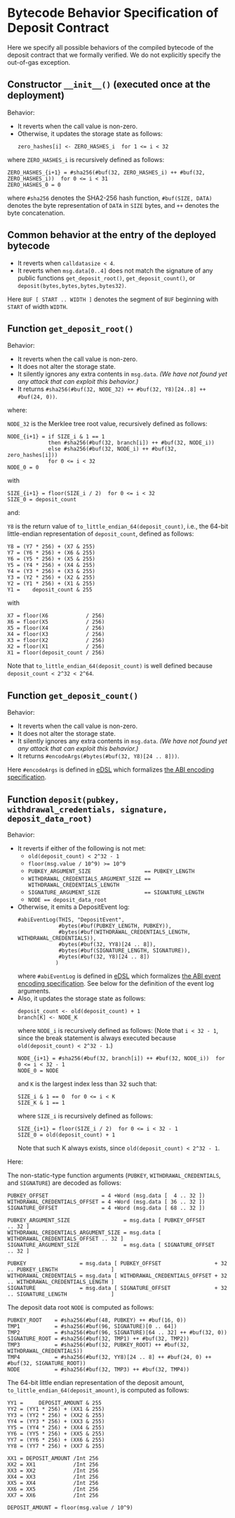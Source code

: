 # Bytecode Behavior Specification of Deposit Contract

Here we specify all possible behaviors of the compiled bytecode of the deposit contract that we formally verified.
We do not explicitly specify the out-of-gas exception.


## Constructor `__init__()` (executed once at the deployment)

Behavior:
- It reverts when the call value is non-zero.
- Otherwise, it updates the storage state as follows:
  ```
  zero_hashes[i] <- ZERO_HASHES_i  for 1 <= i < 32
  ```
where `ZERO_HASHES_i` is recursively defined as follows:
```
ZERO_HASHES_{i+1} = #sha256(#buf(32, ZERO_HASHES_i) ++ #buf(32, ZERO_HASHES_i))  for 0 <= i < 31
ZERO_HASHES_0 = 0
```
where `#sha256` denotes the SHA2-256 hash function,
`#buf(SIZE, DATA)` denotes the byte representation of `DATA` in `SIZE` bytes,
and `++` denotes the byte concatenation.


## Common behavior at the entry of the deployed bytecode

- It reverts when `calldatasize < 4`.
- It reverts when `msg.data[0..4]` does not match the signature of any public functions `get_deposit_root()`, `get_deposit_count()`, or `deposit(bytes,bytes,bytes,bytes32)`.

Here `BUF [ START .. WIDTH ]` denotes the segment of `BUF` beginning with `START` of width `WIDTH`.


## Function `get_deposit_root()`

Behavior:
- It reverts when the call value is non-zero.
- It does not alter the storage state.
- It silently ignores any extra contents in `msg.data`. *(We have not found yet any attack that can exploit this behavior.)*
- It returns `#sha256(#buf(32, NODE_32) ++ #buf(32, Y8)[24..8] ++ #buf(24, 0))`.

where:

`NODE_32` is the Merklee tree root value, recursively defined as follows:
```
NODE_{i+1} = if SIZE_i & 1 == 1
             then #sha256(#buf(32, branch[i]) ++ #buf(32, NODE_i))
             else #sha256(#buf(32, NODE_i) ++ #buf(32, zero_hashes[i]))
             for 0 <= i < 32
NODE_0 = 0
```
with
```
SIZE_{i+1} = floor(SIZE_i / 2)  for 0 <= i < 32
SIZE_0 = deposit_count
```

and:

`Y8` is the return value of `to_little_endian_64(deposit_count)`, i.e., the 64-bit little-endian representation of `deposit_count`, defined as follows:
```
Y8 = (Y7 * 256) + (X7 & 255)
Y7 = (Y6 * 256) + (X6 & 255)
Y6 = (Y5 * 256) + (X5 & 255)
Y5 = (Y4 * 256) + (X4 & 255)
Y4 = (Y3 * 256) + (X3 & 255)
Y3 = (Y2 * 256) + (X2 & 255)
Y2 = (Y1 * 256) + (X1 & 255)
Y1 =    deposit_count & 255
```
with
```
X7 = floor(X6            / 256)
X6 = floor(X5            / 256)
X5 = floor(X4            / 256)
X4 = floor(X3            / 256)
X3 = floor(X2            / 256)
X2 = floor(X1            / 256)
X1 = floor(deposit_count / 256)
```
Note that `to_little_endian_64(deposit_count)` is well defined because `deposit_count < 2^32 < 2^64`.


## Function `get_deposit_count()`

Behavior:
- It reverts when the call value is non-zero.
- It does not alter the storage state.
- It silently ignores any extra contents in `msg.data`. *(We have not found yet any attack that can exploit this behavior.)*
- It returns `#encodeArgs(#bytes(#buf(32, Y8)[24 .. 8]))`.

Here `#encodeArgs` is defined in [eDSL](https://github.com/kframework/evm-semantics/blob/master/edsl.md#abi-call-data) which formalizes [the ABI encoding specification](https://solidity.readthedocs.io/en/v0.6.1/abi-spec.html).


## Function `deposit(pubkey, withdrawal_credentials, signature, deposit_data_root)`

Behavior:
- It reverts if either of the following is not met:
  - `old(deposit_count) < 2^32 - 1`
  - `floor(msg.value / 10^9) >= 10^9`
  - `PUBKEY_ARGUMENT_SIZE                 == PUBKEY_LENGTH`
  - `WITHDRAWAL_CREDENTIALS_ARGUMENT_SIZE == WITHDRAWAL_CREDENTIALS_LENGTH`
  - `SIGNATURE_ARGUMENT_SIZE              == SIGNATURE_LENGTH`
  - `NODE == deposit_data_root`
- Otherwise, it emits a DepositEvent log:
  ```
  #abiEventLog(THIS, "DepositEvent",
               #bytes(#buf(PUBKEY_LENGTH, PUBKEY)),
               #bytes(#buf(WITHDRAWAL_CREDENTIALS_LENGTH, WITHDRAWAL_CREDENTIALS)),
               #bytes(#buf(32, YY8)[24 .. 8]),
               #bytes(#buf(SIGNATURE_LENGTH, SIGNATURE)),
               #bytes(#buf(32, Y8)[24 .. 8])
              )
  ```
  where `#abiEventLog` is defined in [eDSL](https://github.com/kframework/evm-semantics/blob/master/edsl.md#abi-event-logs) which formalizes [the ABI event encoding specification](https://solidity.readthedocs.io/en/v0.6.1/abi-spec.html#events).
  See below for the definition of the event log arguments.
- Also, it updates the storage state as follows:
  ```
  deposit_count <- old(deposit_count) + 1
  branch[K] <- NODE_K
  ```
  where `NODE_i` is recursively defined as follows:
  (Note that `i < 32 - 1`, since the break statement is always executed because `old(deposit_count) < 2^32 - 1`.)
  ```
  NODE_{i+1} = #sha256(#buf(32, branch[i]) ++ #buf(32, NODE_i))  for 0 <= i < 32 - 1
  NODE_0 = NODE
  ```
  and `K` is the largest index less than 32 such that:
  ```
  SIZE_i & 1 == 0  for 0 <= i < K
  SIZE_K & 1 == 1
  ```
  where `SIZE_i` is recursively defined as follows:
  ```
  SIZE_{i+1} = floor(SIZE_i / 2)  for 0 <= i < 32 - 1
  SIZE_0 = old(deposit_count) + 1
  ```
  Note that such K always exists, since `old(deposit_count) < 2^32 - 1`.
  
Here:

The non-static-type function arguments (`PUBKEY`, `WITHDRAWAL_CREDENTIALS`, and `SIGNATURE`) are decoded as follows:
```
PUBKEY_OFFSET                 = 4 +Word (msg.data [  4 .. 32 ])
WITHDRAWAL_CREDENTIALS_OFFSET = 4 +Word (msg.data [ 36 .. 32 ])
SIGNATURE_OFFSET              = 4 +Word (msg.data [ 68 .. 32 ])

PUBKEY_ARGUMENT_SIZE                 = msg.data [ PUBKEY_OFFSET                 .. 32 ]
WITHDRAWAL_CREDENTIALS_ARGUMENT_SIZE = msg.data [ WITHDRAWAL_CREDENTIALS_OFFSET .. 32 ]
SIGNATURE_ARGUMENT_SIZE              = msg.data [ SIGNATURE_OFFSET              .. 32 ]

PUBKEY                 = msg.data [ PUBKEY_OFFSET                 + 32 .. PUBKEY_LENGTH                 ]
WITHDRAWAL_CREDENTIALS = msg.data [ WITHDRAWAL_CREDENTIALS_OFFSET + 32 .. WITHDRAWAL_CREDENTIALS_LENGTH ]
SIGNATURE              = msg.data [ SIGNATURE_OFFSET              + 32 .. SIGNATURE_LENGTH              ]
```

The deposit data root `NODE` is computed as follows:
```
PUBKEY_ROOT    = #sha256(#buf(48, PUBKEY) ++ #buf(16, 0))
TMP1           = #sha256(#buf(96, SIGNATURE)[0 .. 64])
TMP2           = #sha256(#buf(96, SIGNATURE)[64 .. 32] ++ #buf(32, 0))
SIGNATURE_ROOT = #sha256(#buf(32, TMP1) ++ #buf(32, TMP2))
TMP3           = #sha256(#buf(32, PUBKEY_ROOT) ++ #buf(32, WITHDRAWAL_CREDENTIALS))
TMP4           = #sha256(#buf(32, YY8)[24 .. 8] ++ #buf(24, 0) ++ #buf(32, SIGNATURE_ROOT))
NODE           = #sha256(#buf(32, TMP3) ++ #buf(32, TMP4))
```

The 64-bit little endian representation of the deposit amount, `to_little_endian_64(deposit_amount)`, is computed as follows:
```
YY1 =     DEPOSIT_AMOUNT & 255
YY2 = (YY1 * 256) + (XX1 & 255)
YY3 = (YY2 * 256) + (XX2 & 255)
YY4 = (YY3 * 256) + (XX3 & 255)
YY5 = (YY4 * 256) + (XX4 & 255)
YY6 = (YY5 * 256) + (XX5 & 255)
YY7 = (YY6 * 256) + (XX6 & 255)
YY8 = (YY7 * 256) + (XX7 & 255)

XX1 = DEPOSIT_AMOUNT /Int 256
XX2 = XX1            /Int 256
XX3 = XX2            /Int 256
XX4 = XX3            /Int 256
XX5 = XX4            /Int 256
XX6 = XX5            /Int 256
XX7 = XX6            /Int 256

DEPOSIT_AMOUNT = floor(msg.value / 10^9)
```
